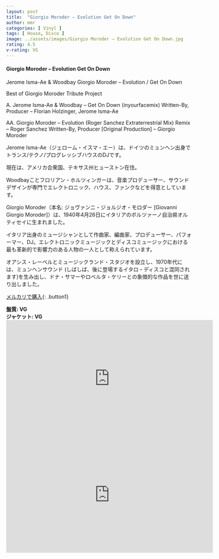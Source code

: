 ```yaml
---
layout: post
title:  "Giorgio Moroder – Evolution Get On Down"
author: mmr
categories: [ Vinyl ]
tags: [ House, Disco ]
image: ../assets/images/Giorgio Moroder – Evolution Get On Down.jpg
rating: 4.5
v-rating: VG
---
```


#### Giorgio Moroder – Evolution Get On Down

Jerome Isma-Ae & Woodbay 
Giorgio Moroder – Evolution / Get On Down

Best of Giorgio Moroder Tribute Project

A. Jerome Isma-Ae & Woodbay – Get On Down (inyourfacemix)
Written-By, Producer – Florian Holzinger, Jerome Isma-Ae

AA. Giorgio Moroder – Evolution (Roger Sanchez Extraterrestrial Mix)
Remix – Roger Sanchez
Written-By, Producer [Original Production] – Giorgio Moroder


Jerome Isma-Ae（ジェローム・イスマ・エー）は、ドイツのミュンヘン出身でトランス/テクノ/プログレッシブハウスのDJです。

現在は、アメリカ合衆国、テキサス州ヒューストン在住。


Woodbayことフロリアン・ホルツィンガーは、音楽プロデューサー、サウンドデザインが専門でエレクトロニック、ハウス、ファンクなどを得意としています。

Giorgio Moroder（本名: ジョヴァンニ・ジョルジオ・モロダー [Giovanni Giorgio Moroder]）は、1940年4月26日にイタリアのボルツァーノ自治県オルティセイに生まれました。

イタリア出身のミュージシャンとして作曲家、編曲家、プロデューサー、パフォーマー、DJ。エレクトロニックミュージックとディスコミュージックにおける最も革新的で影響力のある人物の一人として称えられています。

オアシス・レーベルとミュージックランド・スタジオを設立し、1970年代には、ミュンヘンサウンド (しばしば、後に登場するイタロ・ディスコと混同されます)を生み出し、ドナ・サマーやロベルタ・ケリーとの象徴的な作品を世に送り出しました。

[メルカリで購入](https://jp.mercari.com/item/m22121488416?afid=6142608987){: .button1}

<div class="mt-4 mb-4 d-flex align-items-center">
<strong class="mr-1">盤質: VG</strong>
</div>
<div class="mt-4 mb-4 d-flex align-items-center">
<strong class="mr-1">ジャケット: VG</strong>
</div>

<iframe width="560" height="315" src="https://www.youtube.com/embed/LYCDi-HFe34?si=3hYuG5MJz0q9AoSp" title="YouTube video player" frameborder="0" allow="accelerometer; autoplay; clipboard-write; encrypted-media; gyroscope; picture-in-picture; web-share" referrerpolicy="strict-origin-when-cross-origin" allowfullscreen></iframe>

<iframe width="560" height="315" src="https://www.youtube.com/embed/n6SjGH0SAbw?si=0MmzdefB-xug5Oc0" title="YouTube video player" frameborder="0" allow="accelerometer; autoplay; clipboard-write; encrypted-media; gyroscope; picture-in-picture; web-share" referrerpolicy="strict-origin-when-cross-origin" allowfullscreen></iframe>